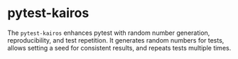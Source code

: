 # pytest-kairos
The `pytest-kairos` enhances pytest with random number generation, reproducibility, and test repetition. It generates random numbers for tests, allows setting a seed for consistent results, and repeats tests multiple times.
